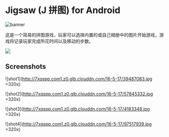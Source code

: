 # Jigsaw (J 拼图) for Android

![banner](http://7xqspp.com1.z0.glb.clouddn.com/16-5-17/25004728.jpg)

这是一个简易的拼图游戏，玩家可以选择内置的或自己相册中的图片开始游戏，游戏将记录玩家完成所花时间以及移动的步数。

<a href="https://play.google.com/store/apps/details?id=im.r_c.android.jigsaw" target="_blank"><img src="http://7xqspp.com1.z0.glb.clouddn.com/16-5-17/87299043.jpg"></a>

## Screenshots

![shot1](http://7xqspp.com1.z0.glb.clouddn.com/16-5-17/39487083.jpg =320x)

![shot2](http://7xqspp.com1.z0.glb.clouddn.com/16-5-17/57845332.jpg =320x)

![shot3](http://7xqspp.com1.z0.glb.clouddn.com/16-5-17/4183348.jpg =320x)

![shot4](http://7xqspp.com1.z0.glb.clouddn.com/16-5-17/97517939.jpg =320x)

